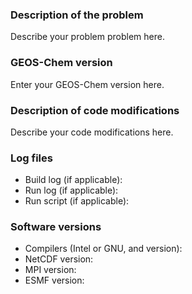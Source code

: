 
### Description of the problem
Describe your problem problem here.

### GEOS-Chem version
Enter your GEOS-Chem version here.

### Description of code modifications
Describe your code modifications here.

### Log files
- Build log (if applicable):
- Run log (if applicable):
- Run script (if applicable):

### Software versions
- Compilers (Intel or GNU, and version):
- NetCDF version:
- MPI version:
- ESMF version:
